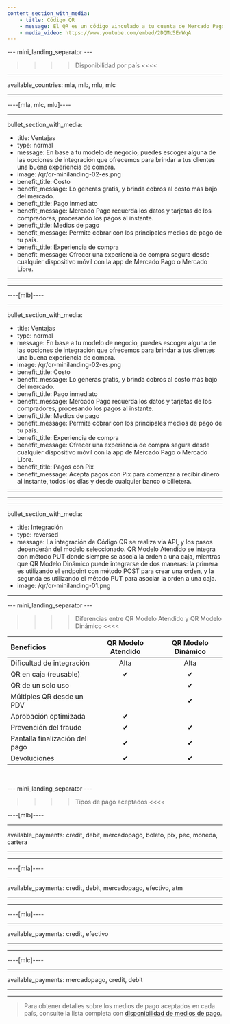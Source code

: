```yaml
---
content_section_with_media:
    - title: Código QR
    - message: El QR es un código vinculado a tu cuenta de Mercado Pago que te permite recibir pagos de un modo simple, rápido y seguro. Para recibir pagos con QR en tu negocio puedes imprimirlo y pegarlo en un lugar visible o mostrarlo en tu dispositivo móvil y cobrar desde la app de Mercado Pago.
    - media_video: https://www.youtube.com/embed/2DQMc5ErWqA
---
```


--- mini_landing_separator ---

>>>> Disponibilidad por país <<<<
---
available_countries: mla, mlb, mlu, mlc

---

----[mla, mlc, mlu]----

---
bullet_section_with_media: 
 - title: Ventajas
 - type: normal
 - message: En base a tu modelo de negocio, puedes escoger alguna de las opciones de integración que ofrecemos para brindar a tus clientes una buena experiencia de compra.
 - image: /qr/qr-minilanding-02-es.png
 - benefit_title: Costo
 - benefit_message: Lo generas gratis, y brinda cobros al costo más bajo del mercado.
 - benefit_title: Pago inmediato
 - benefit_message: Mercado Pago recuerda los datos y tarjetas de los compradores, procesando los pagos al instante.
 - benefit_title: Medios de pago
 - benefit_message: Permite cobrar con los principales medios de pago de tu país.
 - benefit_title: Experiencia de compra
 - benefit_message: Ofrecer una experiencia de compra segura desde cualquier dispositivo móvil con la app de Mercado Pago o Mercado Libre.
---

------------
----[mlb]----

---
bullet_section_with_media: 
 - title: Ventajas
 - type: normal
 - message: En base a tu modelo de negocio, puedes escoger alguna de las opciones de integración que ofrecemos para brindar a tus clientes una buena experiencia de compra.
 - image: /qr/qr-minilanding-02-es.png
 - benefit_title: Costo
 - benefit_message: Lo generas gratis, y brinda cobros al costo más bajo del mercado.
 - benefit_title: Pago inmediato
 - benefit_message: Mercado Pago recuerda los datos y tarjetas de los compradores, procesando los pagos al instante.
 - benefit_title: Medios de pago
 - benefit_message: Permite cobrar con los principales medios de pago de tu país.
 - benefit_title: Experiencia de compra
 - benefit_message: Ofrecer una experiencia de compra segura desde cualquier dispositivo móvil con la app de Mercado Pago o Mercado Libre.
 - benefit_title: Pagos con Pix
 - benefit_message: Acepta pagos con Pix para comenzar a recibir dinero al instante, todos los días y desde cualquier banco o billetera.
---
------------

---
bullet_section_with_media:
  - title: Integración
  - type: reversed
  - message: La integración de Código QR se realiza via API, y los pasos dependerán del modelo seleccionado. QR Modelo Atendido se integra con método PUT donde siempre se asocia la orden a una caja, mientras que QR Modelo Dinámico puede integrarse de dos maneras: la primera es utilizando el endpoint con método POST para crear una orden, y la segunda es utilizando el método PUT para asociar la orden a una caja.
  - image: /qr/qr-minilanding-01.png
---

--- mini_landing_separator ---

>>>> Diferencias entre QR Modelo Atendido y QR Modelo Dinámico <<<<

| Beneficios| QR Modelo Atendido | QR Modelo Dinámico |
| :--- | :---: | :---: |
| Dificultad de integración| Alta | Alta |
| QR en caja (reusable)| ✔ | ✔ |
| QR de un solo uso|    | ✔ |
| Múltiples QR desde un PDV |    | ✔ |
| Aprobación optimizada| ✔ |   |
| Prevención del fraude | ✔ | ✔ |
| Pantalla finalización del pago| ✔ | ✔  |
| Devoluciones | ✔ | ✔ |

<br>

--- mini_landing_separator ---

>>>> Tipos de pago aceptados <<<<

----[mlb]----

---
available_payments: credit, debit, mercadopago, boleto, pix, pec, moneda, cartera

---
------------
----[mla]---- 

---
available_payments: credit, debit, mercadopago, efectivo, atm

----
------------
----[mlu]---- 

---
available_payments: credit, efectivo

----
------------
----[mlc]---- 

---
available_payments: mercadopago, credit, debit

----
------------

> Para obtener detalles sobre los medios de pago aceptados en cada país, consulte la lista completa con [disponibilidad de medios de pago.](/developers/es/docs/sales-processing/payment-methods)